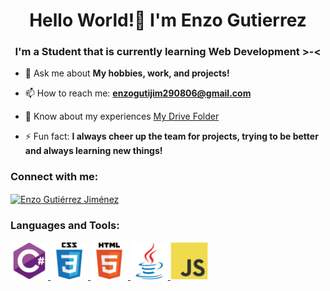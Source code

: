 <h1 align="center">Hello World!👋 I'm Enzo Gutierrez</h1>
<h3 align="center">I'm a Student that is currently learning Web Development >-<</h3>

- 💬 Ask me about **My hobbies, work, and projects!**

- 📫 How to reach me: **enzogutijim290806@gmail.com**

- 📄 Know about my experiences [My Drive Folder](https://drive.google.com/drive/u/2/folders/1XohKgI9TX5mypqhObK1aF3n_sacxCAom)

- ⚡ Fun fact: **I always cheer up the team for projects, trying to be better and always learning new things!**

<h3 align="left">Connect with me:</h3>
<p align="left">
<a href="https://linkedin.com/in/enzo-gutiérrez-jiménez" target="blank"><img align="center" src="https://raw.githubusercontent.com/rahuldkjain/github-profile-readme-generator/master/src/images/icons/Social/linked-in-alt.svg" alt="Enzo Gutiérrez Jiménez" height="30" width="60" /></a>
</p>

<h3 align="left">Languages and Tools:</h3>
<p align="left">
  <a href="https://www.w3schools.com/cs/" target="_blank" rel="noreferrer">
    <img src="https://raw.githubusercontent.com/devicons/devicon/master/icons/csharp/csharp-original.svg" alt="C#" width="60" height="60"/>
  </a>
  <a href="https://www.w3schools.com/css/" target="_blank" rel="noreferrer">
    <img src="https://raw.githubusercontent.com/devicons/devicon/master/icons/css3/css3-original-wordmark.svg" alt="CSS3" width="60" height="60"/>
  </a>
  <a href="https://www.w3.org/html/" target="_blank" rel="noreferrer">
    <img src="https://raw.githubusercontent.com/devicons/devicon/master/icons/html5/html5-original-wordmark.svg" alt="HTML5" width="60" height="60"/>
  </a>
  <a href="https://www.java.com" target="_blank" rel="noreferrer">
    <img src="https://raw.githubusercontent.com/devicons/devicon/master/icons/java/java-original.svg" alt="Java" width="60" height="60"/>
  </a>
  <a href="https://developer.mozilla.org/en-US/docs/Web/JavaScript" target="_blank" rel="noreferrer">
    <img src="https://raw.githubusercontent.com/devicons/devicon/master/icons/javascript/javascript-original.svg" alt="JavaScript" width="60" height="60"/>
  </a>
</p>
